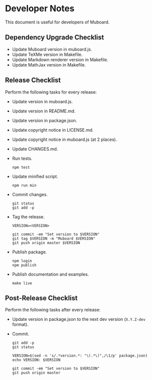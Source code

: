 Developer Notes
===============

This document is useful for developers of Muboard.


Dependency Upgrade Checklist
----------------------------

  - Update Muboard version in muboard.js.
  - Update TeXMe version in Makefile.
  - Update Markdown renderer version in Makefile.
  - Update MathJax version in Makefile.


Release Checklist
-----------------

Perform the following tasks for every release:

  - Update version in muboard.js.
  - Update version in README.md.
  - Update version in package.json.
  - Update copyright notice in LICENSE.md.
  - Update copyright notice in muboard.js (at 2 places).
  - Update CHANGES.md.
  - Run tests.

        npm test

  - Update minified script.

        npm run min

  - Commit changes.

        git status
        git add -p

  - Tag the release.

        VERSION=<VERSION>

        git commit -em "Set version to $VERSION"
        git tag $VERSION -m "Muboard $VERSION"
        git push origin master $VERSION

  - Publish package.

        npm login
        npm publish

  - Publish documentation and examples.

        make live


Post-Release Checklist
----------------------

Perform the following tasks after every release:

  - Update version in package.json to the next dev version (`X.Y.Z-dev` format).

  - Commit.

        git add -p
        git status

        VERSION=$(sed -n 's/.*version.*: "\(.*\)",/\1/p' package.json)
        echo VERSION: $VERSION

        git commit -em "Set version to $VERSION"
        git push origin master
